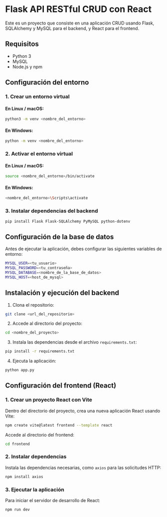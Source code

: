 
# Flask API RESTful CRUD con React

Este es un proyecto que consiste en una aplicación CRUD usando Flask, SQLAlchemy y MySQL para el backend, y React para el frontend.

## Requisitos

- Python 3
- MySQL
- Node.js y npm

## Configuración del entorno

### 1. Crear un entorno virtual

#### En Linux / macOS:
```sh
python3 -m venv <nombre_del_entorno>
```

#### En Windows:
```sh
python -m venv <nombre_del_entorno>
```

### 2. Activar el entorno virtual

#### En Linux / macOS:
```sh
source <nombre_del_entorno>/bin/activate
```

#### En Windows:
```sh
<nombre_del_entorno>\Scripts\activate
```

### 3. Instalar dependencias del backend

```sh
pip install Flask Flask-SQLAlchemy PyMySQL python-dotenv
```

## Configuración de la base de datos

Antes de ejecutar la aplicación, debes configurar las siguientes variables de entorno:

```sh
MYSQL_USER=<tu_usuario>
MYSQL_PASSWORD=<tu_contraseña>
MYSQL_DATABASE=<nombre_de_la_base_de_datos>
MYSQL_HOST=<host_de_mysql>
```

## Instalación y ejecución del backend

1. Clona el repositorio:
```sh
git clone <url_del_repositorio>
```

2. Accede al directorio del proyecto:
```sh
cd <nombre_del_proyecto>
```

3. Instala las dependencias desde el archivo `requirements.txt`:
```sh
pip install -r requirements.txt
```

4. Ejecuta la aplicación:
```sh
python app.py
```

## Configuración del frontend (React)

### 1. Crear un proyecto React con Vite

Dentro del directorio del proyecto, crea una nueva aplicación React usando Vite:

```sh
npm create vite@latest frontend --template react
```

Accede al directorio del frontend:

```sh
cd frontend
```

### 2. Instalar dependencias

Instala las dependencias necesarias, como `axios` para las solicitudes HTTP:

```sh
npm install axios
```

### 3. Ejecutar la aplicación

Para iniciar el servidor de desarrollo de React:

```sh
npm run dev
```

